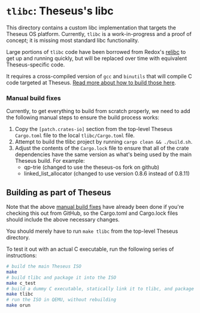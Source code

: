 # `tlibc`: Theseus's libc
This directory contains a custom libc implementation that targets the Theseus OS platform. Currently, `tlibc` is a work-in-progress and a proof of concept; it is missing most standard libc functionality. 

Large portions of `tlibc` code have been borrowed from Redox's [relibc](https://gitlab.redox-os.org/redox-os/relibc) to get up and running quickly, but will be replaced over time with equivalent Theseus-specific code.

It requires a cross-compiled version of `gcc` and `binutils` that will compile C code targeted at Theseus. 
[Read more about how to build those here](../BuildingCrossCompiler.md).

### Manual build fixes
Currently, to get everything to build from scratch properly,  we need to add the following manual steps to ensure the build process works:
 1. Copy the `[patch.crates-io]` section from the top-level Theseus `Cargo.toml` file to the local `tlibc/Cargo.toml` file. 
 2. Attempt to build the tlibc project by running `cargo clean && ./build.sh`.
 3. Adjust the contents of the `Cargo.lock` file to ensure that all of the crate dependencies have the same version as what's being used by the main Theseus build. For example:
    * qp-trie  (changed to use the theseus-os fork on github)
	* linked_list_allocator   (changed to use version 0.8.6 instead of 0.8.11)


## Building as part of Theseus
Note that the above [manual build fixes](#Manual-build-fixes) have already been done if you're checking this out from GitHub, so the Cargo.toml and Cargo.lock files should include the above necessary changes. 

You should merely have to run `make tlibc` from the top-level Theseus directory. 

To test it out with an actual C executable, run the following series of instructions:
```sh
# build the main Theseus ISO
make
# build tlibc and package it into the ISO
make c_test
# build a dummy C executable, statically link it to tlibc, and package it into the ISO
make tlibc
# run the ISO in QEMU, without rebuilding
make orun
```
